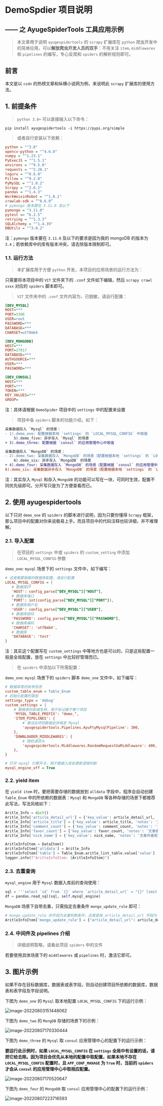 # DemoSpdier 项目说明

## —— 之 AyugeSpiderTools 工具应用示例

> 本文章用于说明 `ayugespidertools` 的 `scrapy` 扩展库在 `python` 爬虫开发中的简单应用，可以**解放爬虫开发人员的双手**：不用关注 `item`, `middlewares` 和 `pipelines` 的编写，专心反爬和 `spiders` 的解析规则即可。

## 前言
本文是以 `csdn` 的热榜文章和纵横小说网为例，来说明此 `scrapy` 扩展库的使用方法。

## 1. 前提条件

> `python 3.8+` 可以直接输入以下命令：

```shell
pip install ayugespidertools -i https://pypi.org/simple
```

> 或者自行安装以下依赖：

```ini
python = "^3.8"
opencv-python = "^4.6.0"
numpy = "^1.23.1"
PyExecJS = "^1.5.1"
environs = "^9.5.0"
requests = "^2.28.1"
loguru = "^0.6.0"
Pillow = "^9.2.0"
PyMySQL = "^1.0.2"
Scrapy = "^2.6.2"
pandas = "^1.4.3"
WorkWeixinRobot = "^1.0.1"
crawlab-sdk = “^0.6.0”
# pymongo 版本要在 3.11.0 及以下
pymongo = "3.11.0"
pytest == “6.2.5”
retrying = “^1.3.3”
SQLAlchemy = "^1.4.39"
DBUtils = "^3.0.2"
```

注：`pymongo` 版本要在 `3.11.0` 及以下的要求是因为我的 mongoDB 的版本为 `3.4`；若依赖库中的库有版本冲突，请去除版本限制即可。

### 1.1. 运行方法

> 本扩展库用于方便 `python` 开发，本项目的应用场景的运行方法为：

只需要将本项目中的 `VIT` 文件夹下的 `.conf` 文件如下编辑，然后 `scrapy crawl xxxx` 对应的 `spiders` 脚本即可。

> `VIT` 文件夹中的 `.conf` 文件内容为，已脱敏，请自行配置：

```ini
[DEV_MYSQL]
HOST=***
PORT=3306
USER=root
PASSWORD=***
DATABASE=***
CHARSET=utf8mb4

[DEV_MONGODB]
HOST=***
PORT=27017
DATABASE=***
AUTHSOURCE=***
USER=***
PASSWORD=***

[DEV_CONSUL]
HOST=***
PORT=***
TOKEN=***
KEY_VALUES=***
GROUP=
```

注：具体请根据 `DemoSpider` 项目中的 `settings` 中的配置来设置

> 项目中各 `spiders` 脚本的功能介绍，如下：

```diff
采集数据存入 `Mysql` 的场景：
- 1).demo_one: 配置根据本地 `settings` 的 `LOCAL_MYSQL_CONFIG` 中取值
	5).demo_five: 异步存入 `Mysql` 的场景
+ 3).demo_three: 配置根据 `consul` 的应用管理中心中取值

采集数据存入 `MongoDB` 的场景：
- 2).demo_two: 采集数据存入 `MongoDB` 的场景（配置根据本地 `settings` 的 `LOCAL_MONGODB_CONFIG` 中取值）
	6).demo_six: 异步存入 `MongoDB` 的场景
+ 4).demo_four: 采集数据存入 `MongoDB` 的场景（配置根据 `consul` 的应用管理中心中取值）
6).demo_six: 采集数据异步存入 `MongoDB` 的场景（配置根据本地 `settings` 的 `LOCAL_MYSQL_CONFIG` 中取值）
```


注：其实存入 `Mysql` 和存入 `MongoDB` 的功能可以写在一块，可同时生效，配置不同优先级即可。分开写只是为了方便查看而已。

## 2. 使用 ayugespidertools

以下只对 `demo_one` 的 `spiders` 的脚本进行说明，因为只要你懂得 `Scrapy` 框架，那么项目中的配置对你来说极易上手。而且项目中的代码注释也较详细，并不难理解。

###  2.1. 导入配置

> 在项目的 `settings` 中或 `spiders` 的 `custom_setting` 中添加 `LOCAL_MYSQL_CONFIG` 参数

`demo_one`: `mysql` 场景下的 `settings` 文件中，如下编写：

```ini
# 这是需要链接的数据库配置，请自行配置
LOCAL_MYSQL_CONFIG = {
   # 数据库IP
   'HOST': config_parse["DEV_MYSQL"]["HOST"],
   # 数据库端口
   'PORT': int(config_parse["DEV_MYSQL"]["PORT"]),
   # 数据库用户名
   'USER': config_parse["DEV_MYSQL"]["USER"],
   # 数据库密码
   'PASSWORD': config_parse["DEV_MYSQL"]["PASSWORD"],
   # 数据库编码
   'CHARSET': 'utf8mb4',
   # 数据库
   'DATABASE': 'test'
}
```
注：其实这个配置写在 `custom_settings` 中等地方也是可以的，只是这些配置一般是全局配置，放在 `settings` 中比较好管理而已。

> 在 `spiders` 中添加以下所需配置：

`demo_one`: `mysql` 场景下的 `spiders` 脚本 `demo_one` 文件中，如下编写：

```ini
# 数据库表的枚举信息
custom_table_enum = Table_Enum
# 初始化配置的类型
settings_type = 'debug'
custom_settings = {
    # 数据表的前缀名称，用于标记属于哪个项目
    'MYSQL_TABLE_PREFIX': "demo_",
    'ITEM_PIPELINES': {
        # 激活此项则数据会存储至 Mysql
        'ayugespidertools.Pipelines.AyuFtyMysqlPipeline': 300,
    },
    'DOWNLOADER_MIDDLEWARES': {
        # 随机请求头
        'ayugespidertools.Middlewares.RandomRequestUaMiddleware': 400,
    },
}

# 打开 mysql 引擎开关，用于数据入库前更新逻辑判断
mysql_engine_off = True
```

###  2.2. yield item

在 `yield item` 时，要把需要存储的数据放到 `alldata` 字段中，程序会自动创建 `Table_Enum` 中的所依赖的数据表：`Mysql` 和 `MongoDB` 等各种存储的场景下都推荐此写法，写法风格如下：

```python
Aritle_Info = dict()
Aritle_Info['article_detail_url'] = {'key_value': article_detail_url, 'notes': '文章详情链接'}
Aritle_Info['article_title'] = {'key_value': article_title, 'notes': '文章标题'}
Aritle_Info['comment_count'] = {'key_value': comment_count, 'notes': '文章评论数量'}
Aritle_Info['favor_count'] = {'key_value': favor_count, 'notes': '文章收藏数量'}
Aritle_Info['nick_name'] = {'key_value': nick_name, 'notes': '文章作者昵称'}

AritleInfoItem = DataItem()
AritleInfoItem['alldata'] = Aritle_Info
AritleInfoItem['table'] = Table_Enum.aritle_list_table.value['value']
logger.info(f"AritleInfoItem: {AritleInfoItem}")
```

### 2.3. 去重查询

`mysql_engine` 用于 `Mysql` 数据入库前的查询使用：

```python
sql = '''select `id` from `{}` where `article_detail_url` = "{}" limit 1'''.format(self.custom_settings['MYSQL_TABLE_PREFIX'] + Table_Enum.aritle_list_table.value['value'], article_detail_url)
df = pandas.read_sql(sql, self.mysql_engine)
```

`MongoDB` 场景下自带去重，只需指定去重条件 `mongo_update_rule` 即可：

```python
# mongo_update_rule 的字段为去重判断条件，这里是指 article_detail_url 字段为 article_detail_url 参数的数据存在则更新，不存在则新增
AritleInfoItem['mongo_update_rule'] = {"article_detail_url": article_detail_url}
```

### 2.4. 中间件及 pipelines 介绍

> 详细说明暂略，请看此项目 `spiders` 中的文件

若要使用具体场景下的 `middlewares` 或 `pipelines` 时，激活它即可。

## 3. 图片示例

如果不存在目标数据库，数据表或表字段，则自动创建项目所依赖的数据库，数据表和表字段及字段说明。

下图为 `demo_one` 的 `Mysql` 取本地配置 `LOCAL_MYSQL_CONFIG` 下的运行示例：

![image-20220803151448062](DemoSpider/doc/image-20220803151448062.png)

下图为 `demo_two` 的 `MongDB` 存储的场景下的示例：

![image-20220807170330444](DemoSpider/doc/image-20220807170330444.png)

下图为 `demo_three` 的 `Mysql` 取 `consul` 应用管理中心的配置下的运行示例：

**要运行此示例时，如果 `LOCAL_MYSQL_CONFIG` 在 `settings` 全局中有设置的话，请把它给去除。因为项目会优先从本地的配置中取配置，如果本地不存在 `LOCAL_MYSQL_CONFIG` 配置时，且 `APP_CONF_MANAGE` 为 `True` 时，当前的 `spiders` 才会从 `consul` 的应用管理中心中取相应配置。**

![image-20220807170520647](DemoSpider/doc/image-20220807170520647.png)

下图为 `demo_four` 的 `MongoDB` 取 `consul` 应用管理中心的配置下的运行示例：

![image-20220807223716593](DemoSpider/doc/image-20220807223716593.png)
